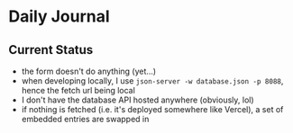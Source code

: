 # Daily Journal

## Current Status

- the form doesn't do anything (yet...)
- when developing locally, I use `json-server -w database.json -p 8088`, hence the fetch url being local
- I don't have the database API hosted anywhere (obviously, lol)
- if nothing is fetched (i.e. it's deployed somewhere like Vercel), a set of embedded entries are swapped in

